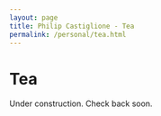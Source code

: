 ```yaml
---
layout: page
title: Philip Castiglione - Tea
permalink: /personal/tea.html
---
```


# Tea 

Under construction. Check back soon.
